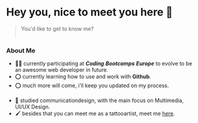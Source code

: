 # Hey you, nice to meet you here 🤟     
>You'd like to get to know me?
<br></br>
### About Me

- 👩‍🎓 currently participating at **_Coding_** **_Bootcamps_** **_Europe_** to evolve to be an awesome web developer in future.
- ⭕ currently learning how to use and work with **Github**.
- ⭕ much more will come, i'll keep you updated on my process.
<br></br>
- 🎨 studied communicationdesign, with the main focus on Multimedia, UI/UX Design.
- 🖌 besides that you can meet me as a tattooartist, meet me [here](https://www.instagram.com/mimi.tatts/).


<!--
**mimibak/mimibak** is a ✨ _special_ ✨ repository because its `README.md` (this file) appears on your GitHub profile.

Here are some ideas to get you started:

- 🔭 I’m currently working on ...
- 🌱 I’m currently learning ...
- 👯 I’m looking to collaborate on ...
- 🤔 I’m looking for help with ...
- 💬 Ask me about ...
- 📫 How to reach me: ...
- 😄 Pronouns: ...
- ⚡ Fun fact: ...
-->
